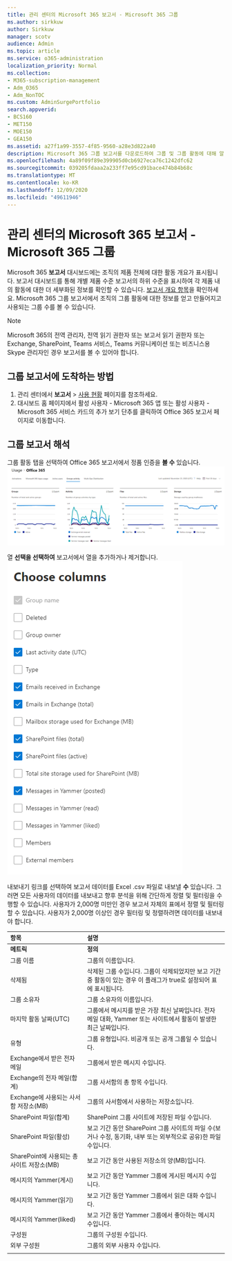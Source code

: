 ```yaml
---
title: 관리 센터의 Microsoft 365 보고서 - Microsoft 365 그룹
ms.author: sirkkuw
author: Sirkkuw
manager: scotv
audience: Admin
ms.topic: article
ms.service: o365-administration
localization_priority: Normal
ms.collection:
- M365-subscription-management
- Adm_O365
- Adm_NonTOC
ms.custom: AdminSurgePortfolio
search.appverid:
- BCS160
- MET150
- MOE150
- GEA150
ms.assetid: a27f1a99-3557-4f85-9560-a28e3d822a40
description: Microsoft 365 그룹 보고서를 다운로드하여 그룹 및 그룹 활동에 대해 알 수 있습니다.
ms.openlocfilehash: 4a89f09f89e399905d0cb6927eca76c1242dfc62
ms.sourcegitcommit: 039205fdaaa2a233ff7e95cd91bace474b84b68c
ms.translationtype: MT
ms.contentlocale: ko-KR
ms.lasthandoff: 12/09/2020
ms.locfileid: "49611946"
---
```

# <a name="microsoft-365-reports-in-the-admin-center---microsoft-365-groups"></a>관리 센터의 Microsoft 365 보고서 - Microsoft 365 그룹

Microsoft 365 **보고서** 대시보드에는 조직의 제품 전체에 대한 활동 개요가 표시됩니다. 보고서 대시보드를 통해 개별 제품 수준 보고서의 하위 수준을 표시하여 각 제품 내의 활동에 대한 더 세부화된 정보를 확인할 수 있습니다. [보고서 개요 항목](activity-reports.md)을 확인하세요. Microsoft 365 그룹 보고서에서 조직의 그룹 활동에 대한 정보를 얻고 만들어지고 사용되는 그룹 수를 볼 수 있습니다.
  
> [!NOTE]
> Microsoft 365의 전역 관리자, 전역 읽기 권한자 또는 보고서 읽기 권한자 또는 Exchange, SharePoint, Teams 서비스, Teams 커뮤니케이션 또는 비즈니스용 Skype 관리자인 경우 보고서를 볼 수 있어야 합니다.  
  
## <a name="how-to-get-to-the-groups-report"></a>그룹 보고서에 도착하는 방법

1. 관리 센터에서 **보고서** \> <a href="https://go.microsoft.com/fwlink/p/?linkid=2074756" target="_blank">사용 현황</a> 페이지를 참조하세요. 
2. 대시보드 홈 페이지에서 활성 사용자  - Microsoft 365 앱 또는 활성 사용자 - Microsoft 365 서비스 카드의 추가 보기 단추를 클릭하여 Office 365 보고서 페이지로 이동합니다.
  
## <a name="interpret-the-groups-report"></a>그룹 보고서 해석

그룹 활동 탭을 선택하여 Office 365 보고서에서 정품 인증을 **볼 수** 있습니다.<br/>![Microsoft 365 보고서 - Microsoft Office 365 그룹 활동.](../../media/ab90e30b-8938-4110-ab3d-ee472a4cfe21.png)

열 **선택을 선택하여** 보고서에서 열을 추가하거나 제거합니다.  <br/> ![Office 365 그룹 활동 보고서 - 열 선택](../../media/1600556a-f5f1-47d9-b325-cd77c78f4004.png)

내보내기 링크를 선택하여 보고서 데이터를 Excel .csv 파일로 내보낼 **수** 있습니다. 그러면 모든 사용자의 데이터를 내보내고 향후 분석을 위해 간단하게 정렬 및 필터링을 수행할 수 있습니다. 사용자가 2,000명 미만인 경우 보고서 자체의 표에서 정렬 및 필터링할 수 있습니다. 사용자가 2,000명 이상인 경우 필터링 및 정렬하려면 데이터를 내보내야 합니다. 

|항목|설명|
|:-----|:-----|
|**메트릭**|**정의**|
|그룹 이름  <br/> |그룹의 이름입니다.  <br/> |
|삭제됨  <br/> |삭제된 그룹 수입니다. 그룹이 삭제되었지만 보고 기간 중 활동이 있는 경우 이 플래그가 true로 설정되어 표에 표시됩니다.  <br/> |
|그룹 소유자  <br/> |그룹 소유자의 이름입니다.  <br/> |
|마지막 활동 날짜(UTC)  <br/> |그룹에서 메시지를 받은 가장 최신 날짜입니다. 전자 메일 대화, Yammer 또는 사이트에서 활동이 발생한 최근 날짜입니다.  <br/> |
|유형  <br/> |그룹 유형입니다. 비공개 또는 공개 그룹일 수 있습니다.  <br/> |
|Exchange에서 받은 전자 메일  <br/> |그룹에서 받은 메시지 수입니다.|
|Exchange의 전자 메일(합계)  <br/> |그룹 사서함의 총 항목 수입니다.  <br/> |
|Exchange에 사용되는 사서함 저장소(MB)  <br/> |그룹의 사서함에서 사용하는 저장소입니다. <br/>|
|SharePoint 파일(합계)  <br/> |SharePoint 그룹 사이트에 저장된 파일 수입니다.  <br/> |
|SharePoint 파일(활성)  <br/> |보고 기간 동안 SharePoint 그룹 사이트의 파일 수(보거나 수정, 동기화, 내부 또는 외부적으로 공유)한 파일 수입니다.  <br/> |
|SharePoint에 사용되는 총 사이트 저장소(MB)  <br/> |보고 기간 동안 사용된 저장소의 양(MB)입니다.  <br/> |
|메시지의 Yammer(게시)  <br/> |보고 기간 동안 Yammer 그룹에 게시된 메시지 수입니다.  <br/> |
|메시지의 Yammer(읽기)  <br/> |보고 기간 동안 Yammer 그룹에서 읽은 대화 수입니다.  <br/> |
|메시지의 Yammer(liked)  <br/> |보고 기간 동안 Yammer 그룹에서 좋아하는 메시지 수입니다.  <br/> |
|구성원  <br/> |그룹의 구성원 수입니다.  <br/> |
|외부 구성원 |그룹의 외부 사용자 수입니다.|
|||